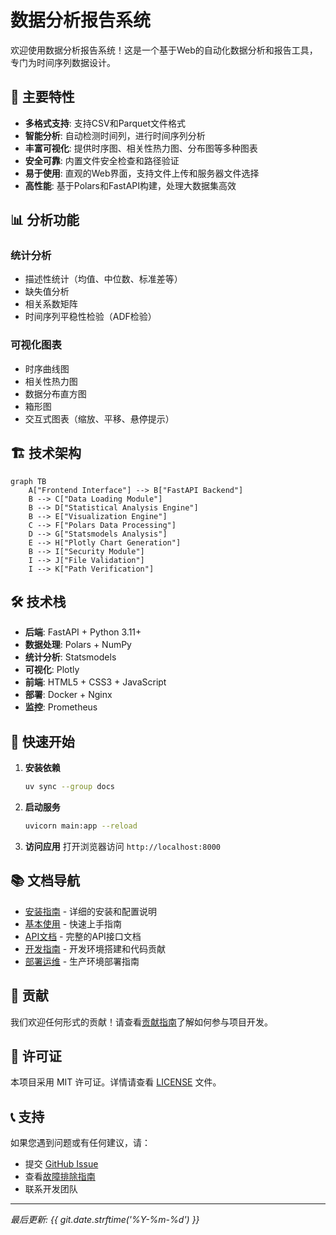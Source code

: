 # 数据分析报告系统

欢迎使用数据分析报告系统！这是一个基于Web的自动化数据分析和报告工具，专门为时间序列数据设计。

## 🚀 主要特性

- **多格式支持**: 支持CSV和Parquet文件格式
- **智能分析**: 自动检测时间列，进行时间序列分析
- **丰富可视化**: 提供时序图、相关性热力图、分布图等多种图表
- **安全可靠**: 内置文件安全检查和路径验证
- **易于使用**: 直观的Web界面，支持文件上传和服务器文件选择
- **高性能**: 基于Polars和FastAPI构建，处理大数据集高效

## 📊 分析功能

### 统计分析
- 描述性统计（均值、中位数、标准差等）
- 缺失值分析
- 相关系数矩阵
- 时间序列平稳性检验（ADF检验）

### 可视化图表
- 时序曲线图
- 相关性热力图
- 数据分布直方图
- 箱形图
- 交互式图表（缩放、平移、悬停提示）

## 🏗️ 技术架构

```mermaid
graph TB
    A["Frontend Interface"] --> B["FastAPI Backend"]
    B --> C["Data Loading Module"]
    B --> D["Statistical Analysis Engine"]
    B --> E["Visualization Engine"]
    C --> F["Polars Data Processing"]
    D --> G["Statsmodels Analysis"]
    E --> H["Plotly Chart Generation"]
    B --> I["Security Module"]
    I --> J["File Validation"]
    I --> K["Path Verification"]
```

## 🛠️ 技术栈

- **后端**: FastAPI + Python 3.11+
- **数据处理**: Polars + NumPy
- **统计分析**: Statsmodels
- **可视化**: Plotly
- **前端**: HTML5 + CSS3 + JavaScript
- **部署**: Docker + Nginx
- **监控**: Prometheus

## 📖 快速开始

1. **安装依赖**
   ```bash
   uv sync --group docs
   ```

2. **启动服务**
   ```bash
   uvicorn main:app --reload
   ```

3. **访问应用**
   打开浏览器访问 `http://localhost:8000`

## 📚 文档导航

- [安装指南](getting-started/installation.md) - 详细的安装和配置说明
- [基本使用](getting-started/basic-usage.md) - 快速上手指南
- [API文档](api/overview.md) - 完整的API接口文档
- [开发指南](development/environment.md) - 开发环境搭建和代码贡献
- [部署运维](deployment/deployment.md) - 生产环境部署指南

## 🤝 贡献

我们欢迎任何形式的贡献！请查看[贡献指南](development/contributing.md)了解如何参与项目开发。

## 📄 许可证

本项目采用 MIT 许可证。详情请查看 [LICENSE](https://github.com/your-username/data_report/blob/main/LICENSE) 文件。

## 📞 支持

如果您遇到问题或有任何建议，请：

- 提交 [GitHub Issue](https://github.com/your-username/data_report/issues)
- 查看[故障排除指南](deployment/troubleshooting.md)
- 联系开发团队

---

*最后更新: {{ git.date.strftime('%Y-%m-%d') }}*